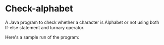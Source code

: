 # Check-alphabet
A Java program to check whether a character is Alphabet or not using both If-else statement and turnary operator.

Here's a sample run of the program:

